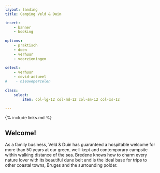 ```yaml
---
layout: landing
title: Camping Veld & Duin

insert:
    - banner
    - booking
    
options:
    - praktisch
    - doen
    - verhuur
    - voorzieningen    
    
select:
    - verhuur
    - covid-actueel
#    - nieuwepercelen
    
class:
    select:
        item: col-lg-12 col-md-12 col-sm-12 col-xs-12
        
---
```

{% include links.md %}

## Welcome!

As a family business, Veld & Duin has guaranteed a hospitable welcome for more than 50 years at our green, well-kept and contemporary campsite within walking distance of the sea.
Bredene knows how to charm every nature lover with its beautiful dune belt and is the ideal base for trips to other coastal towns, Bruges and the surrounding polder.
